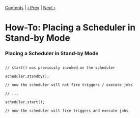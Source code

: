 
<div class="secNavPanel"><a href=".">Contents</a> | <a href="CreateScheduler.md">&lsaquo;&nbsp;Prev</a> | <a href="ShutdownScheduler.md">Next&nbsp;&rsaquo;</a></div>





# How-To: Placing a Scheduler in Stand-by Mode

### Placing a Scheduler in Stand-by Mode

<pre class="prettyprint highlight"><code class="language-java" data-lang="java">
// start() was previously invoked on the scheduler

scheduler.standby();

// now the scheduler will not fire triggers / execute jobs

// ...

scheduler.start();

// now the scheduler will fire triggers and execute jobs
</code></pre>
